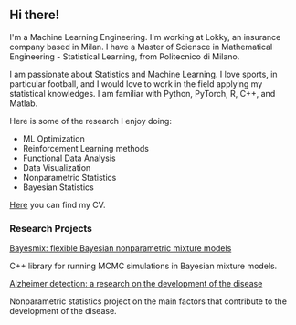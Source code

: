 ## Hi there!
I'm a Machine Learning Engineering. I'm working at Lokky, an insurance company based in Milan. 
I have a Master of Sciensce in Mathematical Engineering - Statistical Learning, from Politecnico di Milano. 

I am passionate about Statistics and Machine Learning. I love sports, in particular football, and I would love to work in the field
applying my statistical knowledges.
I am familiar with Python, PyTorch, R, C++, and Matlab.

Here is some of the research I enjoy doing:

- ML Optimization
- Reinforcement Learning methods
- Functional Data Analysis
- Data Visualization
- Nonparametric Statistics
- Bayesian Statistics

[Here](https://github.com/edoardopalli/Edoardo-Palli/blob/main/CV%20-%20Edoardo%20Palli.pdf) you can find my CV. 

### Research Projects

[Bayesmix: flexible Bayesian nonparametric mixture models](https://github.com/edoardopalli/bayesmix)

C++ library for running MCMC simulations in Bayesian mixture models.

[Alzheimer detection: a research on the development of the disease](https://github.com/edoardopalli/ALZHEIMER_prognonpa)

Nonparametric statistics project on the main factors that contribute to the development of the disease.
  

